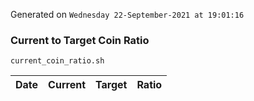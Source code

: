 Generated on `Wednesday 22-September-2021 at 19:01:16`

### Current to Target Coin Ratio
`current_coin_ratio.sh`

Date|Current|Target|Ratio
---|---|---|---
